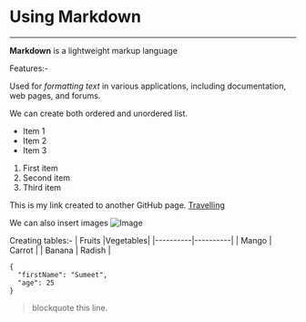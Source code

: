 # Using Markdown
---

**Markdown** is a lightweight markup language 

Features:-

Used for *formatting text* in various applications, including documentation, web pages, and forums.

We can create both ordered and unordered list.
- Item 1
- Item 2
- Item 3
1. First item
2. Second item
3. Third item

This is my link created to another GitHub page.
[Travelling](https://sumeet72.github.io/travelling)

We can also insert images
![Image](https://res.cloudinary.com/thrillophilia/image/upload/c_fill,dpr_1.0,f_auto,fl_progressive.strip_profile,g_center,h_230,q_auto,w_305/v1/filestore/g1aprfx64fc5i98oagpzy5wf6zby_1594464137_shutterstock_1203469480.jpg)

Creating tables:-
| Fruits   |Vegetables|
|----------|----------|
|  Mango   | Carrot   |
|  Banana  |  Radish  | 

```
{
  "firstName": "Sumeet",
  "age": 25
}
```

>blockquote this line.

